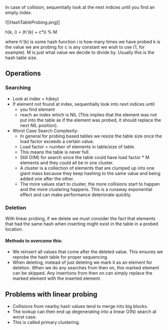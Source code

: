 In case of collision, sequentially look at the next indices until you find an empty index.

![[HashTableProbing.png]]

h(k, i) = (h'(k) + c\*i) % M

where h'(k) is some hash function
i is how many times we have probed
k is the value we are probing for
c is any constant we wish to use (1, for example).
M is just what value we decide to divide by. Usually this is the hash table size.

## Operations

### Searching

- Look at index = h(key)
- If element not found at index, sequentially look into next indices until
	- you find element
	- reach an index which is NIL (This implies that the element was not put into the table as if the element was probed, it should replace the next NIL position).
- Worst Case Search Complexity:
	- In general for probing based tables we resize the table size once the load factor exceeds a certain value.
	- Load factor = number of elements in table/size of table.
	- This means the table is never full.
	- Still O(M) for search since the table could have load factor \* M elements and they could all be in one cluster.
	- A cluster is a collection of elements that are clumped up into one giant mass because they keep hashing to the same value and being added one after the other.
	- The more values start to cluster, the more collisions start to happen and the more clustering happens. This is a runaway exponential effect and can make performance deteriorate quickly.

### Deletion

With linear probing, if we delete we must consider the fact that elements that had the same hash when inserting might exist in the table in a probed location.

#### Methods to overcome this:
- We reinsert all values that come after the deleted value. This ensures we reprobe the hash table for proper sequencing.
- When deleting, instead of just deleting we mark it as an element for deletion. When we do any searches from then on, this marked element can be skipped. Any insertions from then on can simply replace the marked element with the inserted element.

## Problems with linear probing

- Collisions from nearby hash values tend to merge into big blocks.
- The lookup can then end up degenerating into a linear O(N) search at worst case.
- This is called primary clustering.